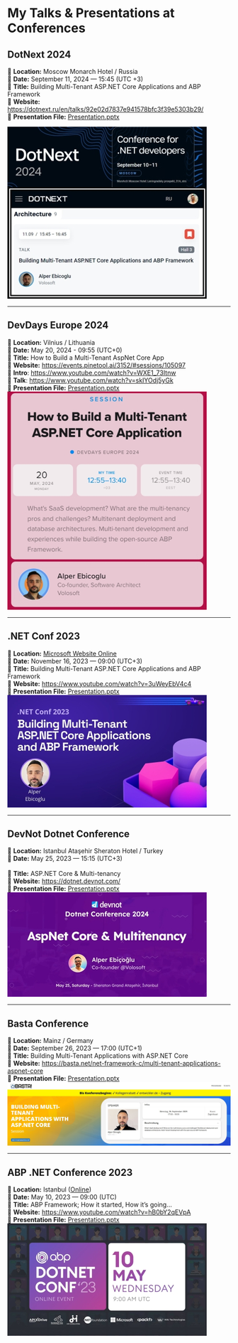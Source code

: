 # My Talks & Presentations at Conferences

## DotNext 2024
📍 **Location:** Moscow Monarch Hotel / Russia <br />
📅 **Date:** September 11, 2024 — 15:45 (UTC +3)<br />
📕 **Title:** Building Multi-Tenant ASP.NET Core Applications and ABP Framework<br />
🔗 **Website:** https://dotnext.ru/en/talks/92e02d7837e941578bfc3f39e5303b29/<br />
📁 **Presentation File:** [Presentation.pptx](multi-tenancy-with-abp-dotnext-2024.pptx)<br />

![DotNext_2024](/images/dotnext-2024.jpg)<br />

---

## DevDays Europe 2024

📍 **Location:**  Vilnius / Lithuania<br />
📅 **Date:** May 20, 2024 - 09:55 (UTC+0)<br />
📕 **Title:** How to Build a Multi-Tenant AspNet Core App<br />
🔗 **Website:** https://events.pinetool.ai/3152/#sessions/105097<br />
🔗 **Intro**: https://www.youtube.com/watch?v=WXE1_73Itnw<br />
🔗 **Talk**: https://www.youtube.com/watch?v=skIYOdj5yGk<br />
📁 **Presentation File:** [Presentation.pptx](multi-tenancy-with-abp-devdays-2024.pptx)<br />
![DevDays_2024](/images/devdays-2024.jpg)<br />

---


## .NET Conf 2023

📍 **Location:** [Microsoft Website Online](https://www.dotnetconf.net/)<br />
📅 **Date:** November 16, 2023 — 09:00 (UTC+3)<br />
📕 **Title:** Building Multi-Tenant ASP.NET Core Applications and ABP Framework <br />
🔗 **Website:** https://www.youtube.com/watch?v=3uWeyEbV4c4<br />
📁 **Presentation File:** [Presentation.pptx](multi-tenancy-dotnet-conf-2023__25mins.pptx)<br />
![Dotnet_Conf_2022](/images/dotnetconf-2023.jpg)<br />


---


## DevNot Dotnet Conference

📍 **Location:** Istanbul Ataşehir Sheraton Hotel  / Turkey<br />
📅 **Date:** May 25, 2023 — 15:15 (UTC+3)<br /><br />
📕 **Title:** ASP.NET Core & Multi-tenancy<br />
🔗 **Website:** https://dotnet.devnot.com/<br />
📁 **Presentation File:** [Presentation.pptx](multi-tenancy-with-abp-devnot-2024_35mins.pptx)<br />
![Devnot_2023](/images/devnot-2023.jpg)<br />


---


## Basta Conference 

📍 **Location:** Mainz / Germany<br />
📅 **Date:** September 26, 2023 — 17:00 (UTC+1)<br />
📕 **Title:** Building Multi-Tenant Applications with ASP.NET Core<br />
🔗 **Website:** https://basta.net/net-framework-c/multi-tenant-applications-aspnet-core<br />
📁 **Presentation File:** [Presentation.pptx](multi-tenancy-with-abp-basta-conf.pptx)
![Basta_2023](/images/basta-2023.jpg)<br />


---


## ABP .NET Conference 2023

📍 **Location:** Istanbul ([Online](https://abp.io/conference/2023))<br />
📅 **Date:** May 10, 2023 — 09:00 (UTC)<br />
📕 **Title:** ABP Framework; How it started, How it’s going…<br />
🔗 **Website:** https://www.youtube.com/watch?v=hB0bY2qEVpA<br />
📁 **Presentation File:** [Presentation.pptx](abp-conf-2023-keynote.pptx)<br />
![ABP-Conf_2023](/images/abpconf-2023.jpg)<br />

